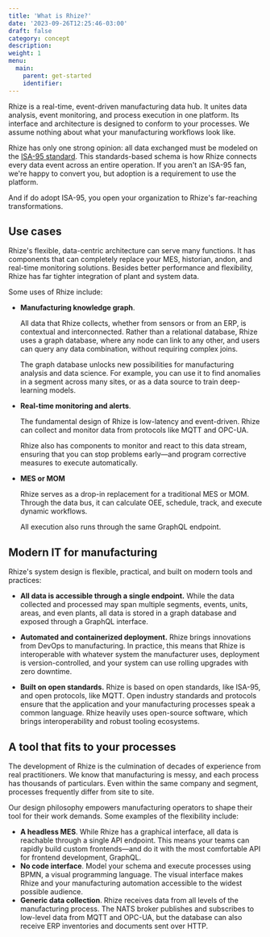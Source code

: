 ```yaml
---
title: 'What is Rhize?'
date: '2023-09-26T12:25:46-03:00'
draft: false
category: concept
description:
weight: 1
menu:
  main:
    parent: get-started
    identifier:
---
```


Rhize is a real-time, event-driven manufacturing data hub.
It unites data analysis, event monitoring, and process execution in one platform.
Its interface and architecture is designed to conform to your processes.
We assume nothing about what your manufacturing workflows look like.

Rhize has only one strong opinion: all data exchanged must be modeled on the [ISA-95 standard](https://www.isa.org/standards-and-publications/isa-standards/isa-standards-committees/isa95).
This standards-based schema is how Rhize connects every data event across an entire operation.
If you aren't an ISA-95 fan, we're happy to convert you, but adoption is a requirement to use the platform.

And if do adopt ISA-95, you open your organization to Rhize's far-reaching transformations.

## Use cases

Rhize's flexible, data-centric architecture can serve many functions.
It has components that can completely replace your MES, historian, andon, and real-time monitoring solutions.
Besides better performance and flexibility, Rhize has far tighter integration of plant and system data.

Some uses of Rhize include:

- **Manufacturing knowledge graph**.

  All data that Rhize collects, whether from sensors or from an ERP, is contextual and interconnected. Rather than a relational database, Rhize uses a graph database, where any node can link to any other, and users can query any data combination, without requiring complex joins.
  
  The graph database unlocks new possibilities for manufacturing analysis and data science.
  For example, you can use it to find anomalies in a segment across many sites,
  or as a data source to train deep-learning models.

- **Real-time monitoring and alerts**.

  The fundamental design of Rhize is low-latency and event-driven.
  Rhize can collect and monitor data from protocols like MQTT and OPC-UA.
  
  Rhize also has components to monitor and react to this data stream, ensuring that you can stop problems early&mdash;and program corrective measures to execute automatically.
  
- **MES or MOM**

  Rhize serves as a drop-in replacement for a traditional MES or MOM.
  Through the data bus, it can calculate OEE, schedule, track, and execute dynamic workflows.

  All execution also runs through the same GraphQL endpoint.

## Modern IT for manufacturing 

Rhize's system design is flexible, practical, and built on modern tools and practices:

- **All data is accessible through a single endpoint.**
While the data collected and processed may span multiple segments, events, units, areas, and even plants, all data is stored in a graph database and exposed through a GraphQL interface.

- **Automated and containerized deployment.**
Rhize brings innovations from DevOps to manufacturing.
In practice, this means that Rhize is interoperable with whatever system the manufacturer uses,
deployment is version-controlled, and your system can use rolling upgrades with zero downtime.

- **Built on open standards.**
Rhize is based on open standards, like ISA-95, and open protocols, like MQTT.
Open industry standards and protocols ensure that the application and your manufacturing processes speak a common language.
Rhize heavily uses open-source software, which brings interoperability and robust tooling ecosystems.

  
## A tool that fits to your processes

The development of Rhize is the culmination of decades of experience from real practitioners.
We know that manufacturing is messy, and each process has thousands of particulars.
Even within the same company and segment, processes frequently differ from site to site.

Our design philosophy empowers manufacturing operators to shape their tool for their work demands.
Some examples of the flexibility include:

- **A headless MES**. While Rhize has a graphical interface, all data is reachable through a single API endpoint. This means your teams can rapidly build custom frontends―and do it with the most comfortable API for frontend development, GraphQL.
- **No code interface**. Model your schema and execute processes using BPMN, a visual programming language. The visual interface makes Rhize and your manufacturing automation accessible to the widest possible audience.
- **Generic data collection**. Rhize receives data from all levels of the manufacturing process. The NATS broker publishes and subscribes to low-level data from MQTT and OPC-UA, but the database can also receive ERP inventories and documents sent over HTTP.
